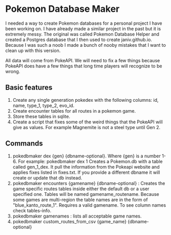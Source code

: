 # Pokemon Database Maker
I needed a way to create Pokemon databases for a personal project I have been 
working on. I have already made a similar project in the past but it is 
extremely messy. The original was called Pokemon Database Helper and created a
Postgres database that I then used to create janiv.github.io. Because I was 
such a noob I made a bunch of nooby mistakes that I want to clean up with this 
version.

All data will come from PokeAPI. We will need to fix a few things because 
PokeAPI does have a few things that long time players will recognize to be 
wrong. 

## Basic features
1. Create any single generation pokedex with the following columns: id, name,
   type_1, type_2, evo_id.
2. Create encounter tables for all routes in a pokemon game.
3. Store these tables in sqlite.
4. Create a script that fixes some of the weird things that the PokeAPI will
   give as values. For example Magnemite is not a steel type until Gen 2.

## Commands
1. pokedbmaker dex {gen} {dbname-optional}. Where {gen} is a number 1-6. For example:
   pokedbmaker dex 1
   Creates a Pokemon.db with a table called gen_1_dex. It pull the information from
   the Pokeapi website and applies fixes listed in fixes.txt. If you provide a
   different dbname it will create or update that db instead.
2. pokedbmaker encounters {gamename} {dbname-optional} : Creates the game 
   specific routes tables inside either the default db or a user specified one.
   Tables will be named gamename_routename. Because some games are multi-region
   the table names are in the form of "blue_kanto_route_1". Requires a valid
   gamename. To see column names check tables-info.
3. pokedbmaker gamenames : lists all acceptable game names.
4. pokedbmaker custom_routes_from_csv {game_name} {dbname-optional}